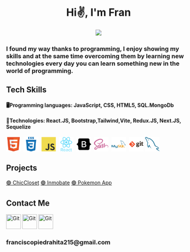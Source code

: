 <div id="header" align="center">
    <h1 align="center">Hi✌, I'm Fran</h1>
      <img src="https://media.giphy.com/media/h408T6Y5GfmXBKW62l/giphy.gif" width="200" />
  <h3 align="left">I found my way thanks to programming, I enjoy showing my skills and at the same time overcoming them by learning new technologies every day you can learn something new in the world of programming.</h3>

  <div align="left">
    <h2>Tech Skills</h2>
 <h4>🖥Programming languages: JavaScript, CSS, HTML5, SQL.MongoDb</h4>
 <h4>💾Technologies: React.JS, Bootstrap,Tailwind,Vite, Redux.JS, Next.JS, Sequelize</h4>
  </div>
<div align="left">
    <div>
        <img src="https://github.com/devicons/devicon/blob/master/icons/html5/html5-original.svg" title="HTML5" alt="HTML" width="40" height="40"/>&nbsp;
        <img src="https://github.com/devicons/devicon/blob/master/icons/css3/css3-plain-wordmark.svg"  title="CSS3" alt="CSS" width="40" height="40"/>&nbsp;
        <img src="https://github.com/devicons/devicon/blob/master/icons/javascript/javascript-original.svg" title="JavaScript" alt="JavaScript" width="40" height="40"/>&nbsp;
        <img src="https://github.com/devicons/devicon/blob/master/icons/react/react-original-wordmark.svg" title="React" alt="React" width="40" height="40"/>&nbsp;
        <img src="https://github.com/devicons/devicon/blob/master/icons/bootstrap/bootstrap-plain.svg" title="Bootstrap" alt="Bootstrap" width="40" height="40"/>&nbsp;
        <img src="https://github.com/devicons/devicon/blob/master/icons/sass/sass-original.svg" title="Sass" alt="Sass" width="40" height="40"/>&nbsp;
        <img src="https://github.com/devicons/devicon/blob/master/icons/mysql/mysql-original-wordmark.svg" title="MySQL"  alt="MySQL" width="40" height="40"/>&nbsp;
        <img src="https://github.com/devicons/devicon/blob/master/icons/git/git-original-wordmark.svg" title="Git" **alt="Git" width="40" height="40"/>
        <img src="https://github.com/devicons/devicon/blob/master/icons/mysql/mysql-plain.svg" title="Git" **alt="Git" width="40" height="40"/>
      </div>
</div>
<div align="left">
    <h2>Projects</h2>
    <a  href="https://chiccloset-service.web.app/home">🟢 ChicCloset</a>
 <a  href="https://inmobate-inmobate.vercel.app/">🟣 Inmobate</a>
     <a  href="https://github.com/FranPiedrahita/deploy-Pi">🟢 Pokemon App</a>
  </div>
  <div align="left">
    <h2>Contact Me</h2>
       <a  href="https://www.linkedin.com/in/francisco-piedrahita-24aba5254/"> <img src="https://www.pngplay.com/wp-content/uploads/9/Linkedin-Free-PNG.png" title="Git" **alt="Git" width="40" height="40" color="white"/></a>
       <a  href="https://wa.me/593983888551"> <img src="https://cdn-icons-png.flaticon.com/512/124/124034.png?w=740&t=st=1683243856~exp=1683244456~hmac=778aa7c39020858d8de7d4019f777d3e8c9467d8fd86bcd1d17ac0d99b6510b8" title="Git" **alt="Git" width="40" height="40" color="white"/></a>
        <a  href="https://mail.google.com/"> <img src="https://e7.pngegg.com/pngimages/292/387/png-clipart-gmail-computer-icons-email-graphics-gmail-angle-rectangle.png" title="Git" **alt="Git" width="40" height="40" color="white"/></a>
      <h3>franciscopiedrahita215@gmail.com</h3>
  </div>
  </div>
  
